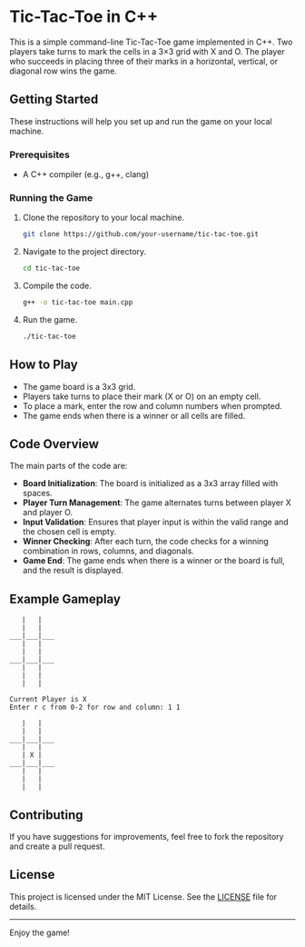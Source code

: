 # Tic-Tac-Toe in C++

This is a simple command-line Tic-Tac-Toe game implemented in C++. Two players take turns to mark the cells in a 3×3 grid with X and O. The player who succeeds in placing three of their marks in a horizontal, vertical, or diagonal row wins the game.

## Getting Started

These instructions will help you set up and run the game on your local machine.

### Prerequisites

- A C++ compiler (e.g., g++, clang)

### Running the Game

1. Clone the repository to your local machine.

   ```bash
   git clone https://github.com/your-username/tic-tac-toe.git
   ```

2. Navigate to the project directory.

   ```bash
   cd tic-tac-toe
   ```

3. Compile the code.

   ```bash
   g++ -o tic-tac-toe main.cpp
   ```

4. Run the game.

   ```bash
   ./tic-tac-toe
   ```

## How to Play

- The game board is a 3x3 grid.
- Players take turns to place their mark (X or O) on an empty cell.
- To place a mark, enter the row and column numbers when prompted.
- The game ends when there is a winner or all cells are filled.

## Code Overview

The main parts of the code are:

- **Board Initialization**: The board is initialized as a 3x3 array filled with spaces.
- **Player Turn Management**: The game alternates turns between player X and player O.
- **Input Validation**: Ensures that player input is within the valid range and the chosen cell is empty.
- **Winner Checking**: After each turn, the code checks for a winning combination in rows, columns, and diagonals.
- **Game End**: The game ends when there is a winner or the board is full, and the result is displayed.

## Example Gameplay

```
   |   |   
   |   |   
___|___|___
   |   |   
   |   |   
___|___|___
   |   |   
   |   |   
   |   |   

Current Player is X
Enter r c from 0-2 for row and column: 1 1

   |   |   
   |   |   
___|___|___
   |   |   
   | X |   
___|___|___
   |   |   
   |   |   
   |   |   
```

## Contributing

If you have suggestions for improvements, feel free to fork the repository and create a pull request.

## License

This project is licensed under the MIT License. See the [LICENSE](LICENSE) file for details.

---

Enjoy the game!
